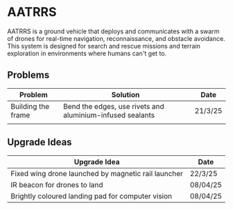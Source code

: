 # AATRRS
AATRRS is a ground vehicle that deploys and communicates with a swarm of drones for real-time navigation, reconnaissance, and obstacle avoidance. This system is designed for search and rescue missions and terrain exploration in environments where humans can't get to.

## Problems
| Problem            | Solution  | Date    |
| ------------------ | --------- | ------- |
| Building the frame | Bend the edges, use rivets and aluminium-infused sealants | 21/3/25 |
|                    |           |                                                         |
## Upgrade Ideas
| Upgrade Idea | Date |
| ------------ | ---- |
| Fixed wing drone launched by magnetic rail launcher | 22/3/25 |
| IR beacon for drones to land | 08/04/25 |
| Brightly coloured landing pad for computer vision | 08/04/25 |
